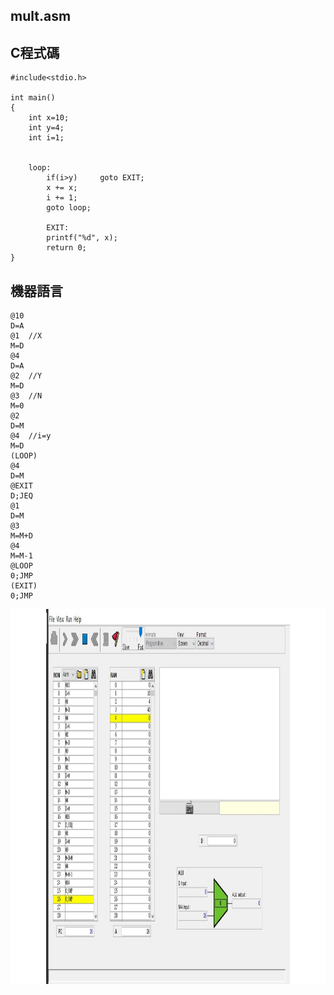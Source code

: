 ## mult.asm

## C程式碼

```
#include<stdio.h>

int main()
{
    int x=10;
    int y=4;
    int i=1;
                
                
    loop:	 		
        if(i>y)		goto EXIT;        
        x += x;		
        i += 1;		
        goto loop;		

        EXIT:
        printf("%d", x);
        return 0;	
}
```

## 機器語言

```
@10
D=A
@1  //X
M=D
@4
D=A
@2  //Y
M=D
@3  //N
M=0
@2  
D=M
@4  //i=y
M=D
(LOOP)
@4
D=M
@EXIT
D;JEQ
@1
D=M
@3
M=M+D
@4
M=M-1
@LOOP
0;JMP                                                                                                                                                                                                                                              
(EXIT)
0;JMP
```
<img src="../零件/04/mult.jpg" width="1000" height="600"  align=center /> 